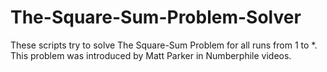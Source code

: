 # The-Square-Sum-Problem-Solver
These scripts try to solve The Square-Sum Problem for all runs from 1 to *. This problem was introduced by Matt Parker in Numberphile videos.
